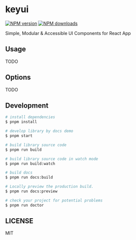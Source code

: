 # keyui

[![NPM version](https://img.shields.io/npm/v/keyui.svg?style=flat)](https://npmjs.org/package/keyui)
[![NPM downloads](http://img.shields.io/npm/dm/keyui.svg?style=flat)](https://npmjs.org/package/keyui)

Simple, Modular & Accessible UI Components for React App

## Usage

TODO

## Options

TODO

## Development

```bash
# install dependencies
$ pnpm install

# develop library by docs demo
$ pnpm start

# build library source code
$ pnpm run build

# build library source code in watch mode
$ pnpm run build:watch

# build docs
$ pnpm run docs:build

# Locally preview the production build.
$ pnpm run docs:preview

# check your project for potential problems
$ pnpm run doctor
```

## LICENSE

MIT

